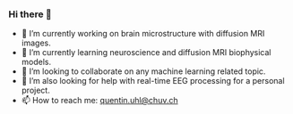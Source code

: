 ### Hi there 👋

- 🔭 I’m currently working on brain microstructure with diffusion MRI images.
- 🌱 I’m currently learning neuroscience and diffusion MRI biophysical models.
- 👯 I’m looking to collaborate on any machine learning related topic.
- 🤔 I’m also looking for help with real-time EEG processing for a personal project.
- 📫 How to reach me: [quentin.uhl@chuv.ch](url)
